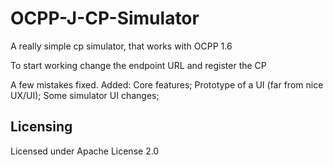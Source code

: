 # OCPP-J-CP-Simulator
A really simple cp simulator, that works with OCPP 1.6

To start working change the endpoint URL and register the CP

A few mistakes fixed.
Added:
Core features;
Prototype of a UI (far from nice UX/UI);
Some simulator UI changes;

## Licensing
Licensed under Apache License 2.0
